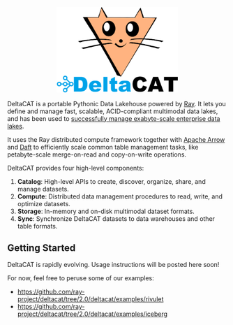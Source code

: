 <p align="center">
  <img src="media/deltacat-logo-alpha-750.png" alt="DeltaCAT Logo" style="width:55%; height:auto; text-align: center;">
</p>

DeltaCAT is a portable Pythonic Data Lakehouse powered by [Ray](https://github.com/ray-project/ray). It lets you define and manage
fast, scalable, ACID-compliant multimodal data lakes, and has been used to [successfully manage exabyte-scale enterprise
data lakes](https://aws.amazon.com/blogs/opensource/amazons-exabyte-scale-migration-from-apache-spark-to-ray-on-amazon-ec2/).

It uses the Ray distributed compute framework together with [Apache Arrow](https://github.com/apache/arrow) and
[Daft](https://github.com/Eventual-Inc/Daft) to efficiently scale common table management tasks, like petabyte-scale
merge-on-read and copy-on-write operations.

DeltaCAT provides four high-level components:
1. **Catalog**: High-level APIs to create, discover, organize, share, and manage datasets.
2. **Compute**: Distributed data management procedures to read, write, and optimize datasets.
3. **Storage**: In-memory and on-disk multimodal dataset formats.
4. **Sync**: Synchronize DeltaCAT datasets to data warehouses and other table formats.


## Getting Started

DeltaCAT is rapidly evolving. Usage instructions will be posted here soon!

For now, feel free to peruse some of our examples:
* https://github.com/ray-project/deltacat/tree/2.0/deltacat/examples/rivulet
* https://github.com/ray-project/deltacat/tree/2.0/deltacat/examples/iceberg
